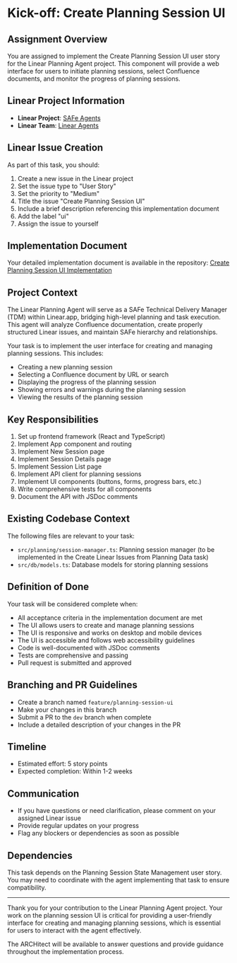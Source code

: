 # Kick-off: Create Planning Session UI

## Assignment Overview
You are assigned to implement the Create Planning Session UI user story for the Linear Planning Agent project. This component will provide a web interface for users to initiate planning sessions, select Confluence documents, and monitor the progress of planning sessions.

## Linear Project Information
- **Linear Project**: [SAFe Agents](https://linear.app/wordstofilmby/project/safe-agents-41505bde79df/overview)
- **Linear Team**: [Linear Agents](https://linear.app/wordstofilmby/team/LIN/all)

## Linear Issue Creation
As part of this task, you should:
1. Create a new issue in the Linear project
2. Set the issue type to "User Story"
3. Set the priority to "Medium"
4. Title the issue "Create Planning Session UI"
5. Include a brief description referencing this implementation document
6. Add the label "ui"
7. Assign the issue to yourself

## Implementation Document
Your detailed implementation document is available in the repository:
[Create Planning Session UI Implementation](https://github.com/ByBren-LLC/WTFB-Linear-agents/blob/main/specs/create_planning_session_ui-implementation.md)

## Project Context
The Linear Planning Agent will serve as a SAFe Technical Delivery Manager (TDM) within Linear.app, bridging high-level planning and task execution. This agent will analyze Confluence documentation, create properly structured Linear issues, and maintain SAFe hierarchy and relationships.

Your task is to implement the user interface for creating and managing planning sessions. This includes:
- Creating a new planning session
- Selecting a Confluence document by URL or search
- Displaying the progress of the planning session
- Showing errors and warnings during the planning session
- Viewing the results of the planning session

## Key Responsibilities
1. Set up frontend framework (React and TypeScript)
2. Implement App component and routing
3. Implement New Session page
4. Implement Session Details page
5. Implement Session List page
6. Implement API client for planning sessions
7. Implement UI components (buttons, forms, progress bars, etc.)
8. Write comprehensive tests for all components
9. Document the API with JSDoc comments

## Existing Codebase Context
The following files are relevant to your task:
- `src/planning/session-manager.ts`: Planning session manager (to be implemented in the Create Linear Issues from Planning Data task)
- `src/db/models.ts`: Database models for storing planning sessions

## Definition of Done
Your task will be considered complete when:
- All acceptance criteria in the implementation document are met
- The UI allows users to create and manage planning sessions
- The UI is responsive and works on desktop and mobile devices
- The UI is accessible and follows web accessibility guidelines
- Code is well-documented with JSDoc comments
- Tests are comprehensive and passing
- Pull request is submitted and approved

## Branching and PR Guidelines
- Create a branch named `feature/planning-session-ui`
- Make your changes in this branch
- Submit a PR to the `dev` branch when complete
- Include a detailed description of your changes in the PR

## Timeline
- Estimated effort: 5 story points
- Expected completion: Within 1-2 weeks

## Communication
- If you have questions or need clarification, please comment on your assigned Linear issue
- Provide regular updates on your progress
- Flag any blockers or dependencies as soon as possible

## Dependencies
This task depends on the Planning Session State Management user story. You may need to coordinate with the agent implementing that task to ensure compatibility.

---

Thank you for your contribution to the Linear Planning Agent project. Your work on the planning session UI is critical for providing a user-friendly interface for creating and managing planning sessions, which is essential for users to interact with the agent effectively.

The ARCHitect will be available to answer questions and provide guidance throughout the implementation process.
